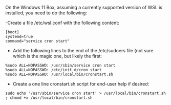 On the Windows 11 Box, assuming a currently supported version of WSL is installed, you need to do the following:

-Create a file /etc/wsl.conf with the following content:
```
[boot]
systemd=true
command="service cron start"
```

- Add the following lines to the end of the /etc/sudoers file (not sure which is the magic one, but likely the first:
```
%sudo ALL=NOPASSWD: /usr/sbin/service cron start
%sudo ALL=NOPASSWD: /etc/init.d/cron start
%sudo ALL=NOPASSWD: /usr/local/bin/cronstart.sh
```

- Create a one line cronstart.sh script for end-user help if desired:
```
sudo echo '/usr/sbin/service cron start' > /usr/local/bin/cronstart.sh ; chmod +x /usr/local/bin/cronstart.sh
```
